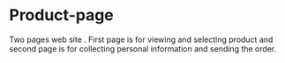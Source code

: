 # Product-page
Two pages web site . First page is for viewing and selecting product and second page is for collecting personal information and sending the order.
